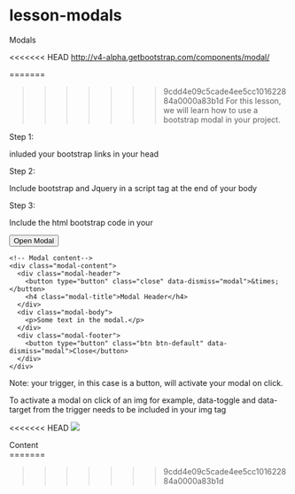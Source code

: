# lesson-modals

Modals

<<<<<<< HEAD
http://v4-alpha.getbootstrap.com/components/modal/

=======
>>>>>>> 9cdd4e09c5cade4ee5cc101622884a0000a83b1d
For this lesson, we will learn how to use a bootstrap modal in your project.

Step 1:

inluded your bootstrap links in your head

<link rel="stylesheet" href="https://maxcdn.bootstrapcdn.com/bootstrap/3.2.0/css/bootstrap.min.css">
<link rel="stylesheet" href="https://maxcdn.bootstrapcdn.com/bootstrap/3.2.0/css/bootstrap-theme.min.css">


Step 2:

Include bootstrap and Jquery in a script tag at the end of your body

<script src="http://code.jquery.com/jquery-2.1.1.min.js"></script>
<script src="https://maxcdn.bootstrapcdn.com/bootstrap/3.2.0/js/bootstrap.min.js"></script>

Step 3:

Include the html bootstrap code in your


<!-- Trigger the modal with a button -->
<button type="button" class="btn btn-info btn-lg" data-toggle="modal" data-target="#myModal">Open Modal</button>

<!-- Modal -->
<div id="myModal" class="modal fade" role="dialog">
  <div class="modal-dialog">

    <!-- Modal content-->
    <div class="modal-content">
      <div class="modal-header">
        <button type="button" class="close" data-dismiss="modal">&times;</button>
        <h4 class="modal-title">Modal Header</h4>
      </div>
      <div class="modal-body">
        <p>Some text in the modal.</p>
      </div>
      <div class="modal-footer">
        <button type="button" class="btn btn-default" data-dismiss="modal">Close</button>
      </div>
    </div>

  </div>
</div>



Note: your trigger, in this case is a button, will activate your modal on click.

To activate a modal on click of an img for example, data-toggle and data-target from the trigger needs to be included
in your img tag

<<<<<<< HEAD
<img src='something.jpg'   data-toggle="modal" data-target="#myModal"     />

<div data-toggle="modal" data-target="#myModal" > Content </div>
=======
<!--<img src='something.jpg'   data-toggle="modal" data-target="#myModal"     />-->

<!--<div data-toggle="modal" data-target="#myModal" > Content </div>-->



>>>>>>> 9cdd4e09c5cade4ee5cc101622884a0000a83b1d

